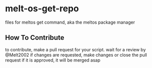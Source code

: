 # melt-os-get-repo
files for meltos get command, aka the meltos package manager

## How To Contribute
to contribute, make a pull request for your script.
wait for a review by @Melt2002
if changes are requested, make changes or close the pull request
if it is approved, it will be merged asap
